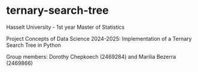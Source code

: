 # ternary-search-tree
Hasselt University - 1st year Master of Statistics

Project Concepts of Data Science 2024-2025: Implementation of a Ternary Search Tree in Python

Group members: Dorothy Chepkoech (2469284) and Marilia Bezerra (2469866)
